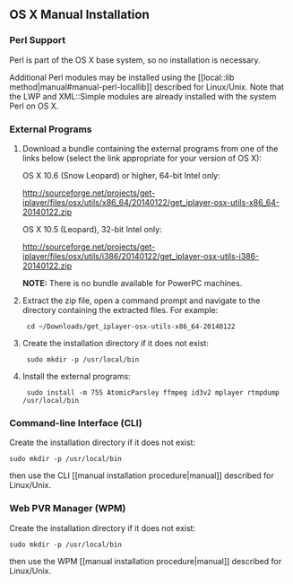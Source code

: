 ## OS X Manual Installation

### Perl Support
Perl is part of the OS X base system, so no installation is necessary.

Additional Perl modules may be installed using the [[local::lib method|manual#manual-perl-locallib]] described for Linux/Unix.  Note that the LWP and XML::Simple modules are already installed with the system Perl on OS X.

### External Programs

1. Download a bundle containing the external programs from one of the links below (select the link appropriate for your version of OS X):

    OS X 10.6 (Snow Leopard) or higher, 64-bit Intel only:

    <http://sourceforge.net/projects/get-iplayer/files/osx/utils/x86_64/20140122/get_iplayer-osx-utils-x86_64-20140122.zip>

    OS X 10.5 (Leopard), 32-bit Intel only:

    <http://sourceforge.net/projects/get-iplayer/files/osx/utils/i386/20140122/get_iplayer-osx-utils-i386-20140122.zip>

    **NOTE:** There is no bundle available for PowerPC machines.

2. Extract the zip file, open a command prompt and navigate to the directory containing the extracted files.  For example:

        cd ~/Downloads/get_iplayer-osx-utils-x86_64-20140122

3. Create the installation directory if it does not exist:

        sudo mkdir -p /usr/local/bin

4. Install the external programs:

        sudo install -m 755 AtomicParsley ffmpeg id3v2 mplayer rtmpdump /usr/local/bin

### Command-line Interface (CLI)

Create the installation directory if it does not exist:

    sudo mkdir -p /usr/local/bin

then use the CLI [[manual installation procedure|manual]] described for Linux/Unix.

### Web PVR Manager (WPM)

Create the installation directory if it does not exist:

    sudo mkdir -p /usr/local/bin

then use the WPM [[manual installation procedure|manual]] described for Linux/Unix.